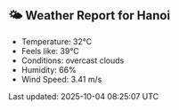 <!-- WEATHER-START -->
## 🌤 Weather Report for Hanoi

- Temperature: 32°C
- Feels like: 39°C
- Conditions: overcast clouds
- Humidity: 66%
- Wind Speed: 3.41 m/s

Last updated: 2025-10-04 08:25:07 UTC
<!-- WEATHER-END -->
